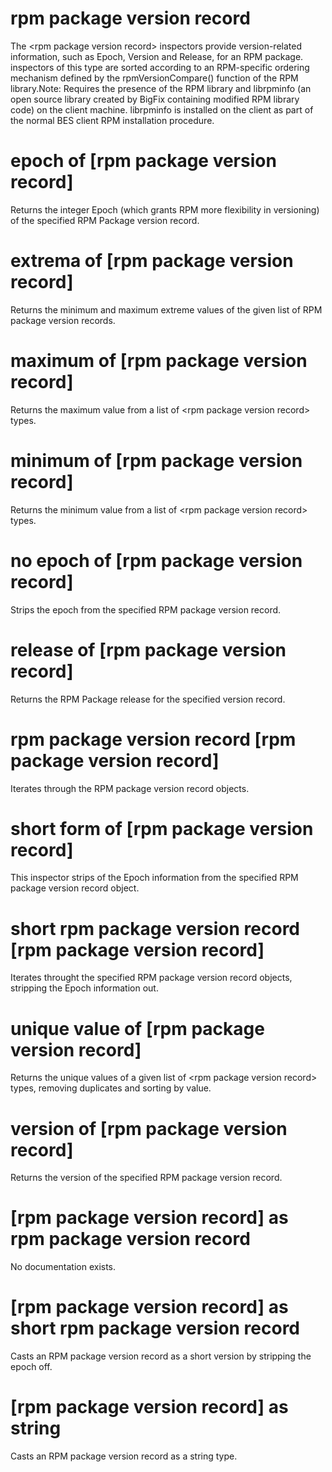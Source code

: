 # rpm package version record

The &lt;rpm package version record&gt; inspectors provide version-related information, such as Epoch, Version and Release, for an RPM package. inspectors of this type are sorted according to an RPM-specific ordering mechanism defined by the rpmVersionCompare() function of the RPM library.Note: Requires the presence of the RPM library and librpminfo (an open source library created by BigFix containing modified RPM library code) on the client machine. librpminfo is installed on the client as part of the normal BES client RPM installation procedure.

# epoch of [rpm package version record]

Returns the integer Epoch (which grants RPM more flexibility in versioning) of the specified RPM Package version record.

# extrema of [rpm package version record]

Returns the minimum and maximum extreme values of the given list of RPM package version records.

# maximum of [rpm package version record]

Returns the maximum value from a list of &lt;rpm package version record&gt; types.

# minimum of [rpm package version record]

Returns the minimum value from a list of &lt;rpm package version record&gt; types.

# no epoch of [rpm package version record]

Strips the epoch from the specified RPM package version record.

# release of [rpm package version record]

Returns the RPM Package release for the specified version record.

# rpm package version record [rpm package version record]

Iterates through the RPM package version record objects.

# short form of [rpm package version record]

This inspector strips of the Epoch information from the specified RPM package version record object.

# short rpm package version record [rpm package version record]

Iterates throught the specified RPM package version record objects, stripping the Epoch information out.

# unique value of [rpm package version record]

Returns the unique values of a given list of &lt;rpm package version record&gt; types, removing duplicates and sorting by value.

# version of [rpm package version record]

Returns the version of the specified RPM package version record.

# [rpm package version record] as rpm package version record

No documentation exists.

# [rpm package version record] as short rpm package version record

Casts an RPM package version record as a short version by stripping the epoch off.

# [rpm package version record] as string

Casts an RPM package version record as a string type.
